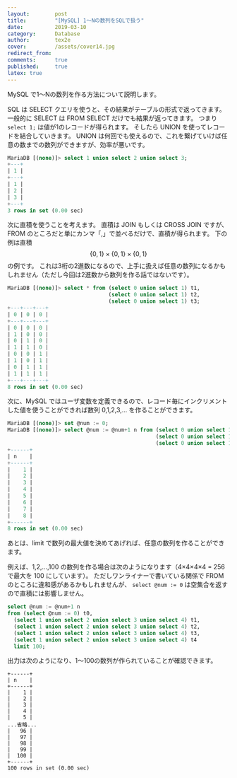 ```yaml
---
layout:        post
title:         "[MySQL] 1〜Nの数列をSQLで扱う"
date:          2019-03-10
category:      Database
author:        tex2e
cover:         /assets/cover14.jpg
redirect_from:
comments:      true
published:     true
latex: true
---
```


MySQL で1〜Nの数列を作る方法について説明します。

SQL は SELECT クエリを使うと、その結果がテーブルの形式で返ってきます。
一般的に SELECT は FROM SELECT だけでも結果が返ってきます。
つまり `select 1;` は値が1のレコードが得られます。
そしたら UNION を使ってレコードを結合していきます。
UNION は何回でも使えるので、これを繋げていけば任意の数までの数列ができますが、効率が悪いです。

```sql
MariaDB [(none)]> select 1 union select 2 union select 3;
+---+
| 1 |
+---+
| 1 |
| 2 |
| 3 |
+---+
3 rows in set (0.00 sec)
```

次に直積を使うことを考えます。
直積は JOIN もしくは CROSS JOIN ですが、FROM のところだと単にカンマ「,」で並べるだけで、直積が得られます。
下の例は直積 $$ \{0,1\} \times \{0,1\} \times \{0,1\} $$ の例です。
これは3桁の2進数になるので、上手に扱えば任意の数列になるかもしれません（ただし今回は2進数から数列を作る話ではないです）。

```sql
MariaDB [(none)]> select * from (select 0 union select 1) t1,
                                (select 0 union select 1) t2,
                                (select 0 union select 1) t3;
+---+---+---+
| 0 | 0 | 0 |
+---+---+---+
| 0 | 0 | 0 |
| 1 | 0 | 0 |
| 0 | 1 | 0 |
| 1 | 1 | 0 |
| 0 | 0 | 1 |
| 1 | 0 | 1 |
| 0 | 1 | 1 |
| 1 | 1 | 1 |
+---+---+---+
8 rows in set (0.00 sec)
```

次に、MySQL ではユーザ変数を定義できるので、レコード毎にインクリメントした値を使うことができれば数列 0,1,2,3,... を作ることができます。

```sql
MariaDB [(none)]> set @num := 0;
MariaDB [(none)]> select @num := @num+1 n from (select 0 union select 1) t1,
                                               (select 0 union select 1) t2,
                                               (select 0 union select 1) t3;
+------+
| n    |
+------+
|    1 |
|    2 |
|    3 |
|    4 |
|    5 |
|    6 |
|    7 |
|    8 |
+------+
8 rows in set (0.00 sec)
```

あとは、limit で数列の最大値を決めてあげれば、任意の数列を作ることができます。

例えば、1,2,...,100 の数列を作る場合は次のようになります（4×4×4×4 = 256 で最大を 100 にしています）。
ただしワンライナーで書いている関係で FROM のところに違和感があるかもしれませんが、
`select @num := 0` は空集合を返すので直積には影響しません。

```sql
select @num := @num+1 n
from (select @num := 0) t0,
  (select 1 union select 2 union select 3 union select 4) t1,
  (select 1 union select 2 union select 3 union select 4) t2,
  (select 1 union select 2 union select 3 union select 4) t3,
  (select 1 union select 2 union select 3 union select 4) t4
  limit 100;
```

出力は次のようになり、1〜100の数列が作られていることが確認できます。

```
+------+
| n    |
+------+
|    1 |
|    2 |
|    3 |
|    4 |
|    5 |
...省略...
|   96 |
|   97 |
|   98 |
|   99 |
|  100 |
+------+
100 rows in set (0.00 sec)
```
